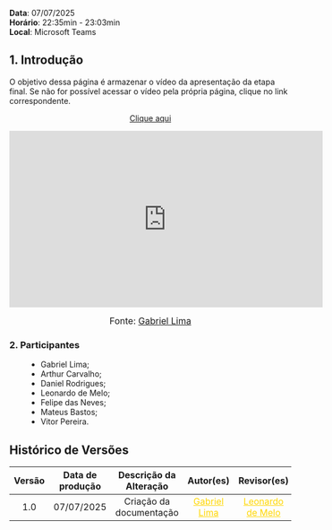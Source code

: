 **Data**: 07/07/2025 <br>
**Horário**: 22:35min - 23:03min <br>
**Local**: Microsoft Teams <br>

## 1. Introdução

O objetivo dessa página é armazenar o vídeo da apresentação da etapa final. Se não for possível acessar o vídeo pela própria página, clique no link correspondente.

<p style="text-align: center"><a href="https://youtu.be/bPMnoFAJS-s" target="blanket">Clique aqui</a></p>

<center>
<iframe width="560" height="315" src="https://www.youtube.com/embed/bPMnoFAJS-s" title="YouTube video player" frameborder="0" allow="accelerometer; autoplay; clipboard-write; encrypted-media; gyroscope; picture-in-picture; web-share" referrerpolicy="strict-origin-when-cross-origin" allowfullscreen></iframe>
</center>

<font size="3"><p style="text-align: center">Fonte: [Gabriel Lima](https://github.com/gabriel-lima258)</p></font>

### 2. Participantes
<ul style="text-align: justify; padding-left: 4em; margin-top: 0.5em;">
<li>Gabriel Lima;
<li>Arthur Carvalho;
<li>Daniel Rodrigues;
<li>Leonardo de Melo;
<li>Felipe das Neves;
<li>Mateus Bastos;
<li>Vitor Pereira.
</ul>

## Histórico de Versões 

| Versão | Data de produção   | Descrição da Alteração                               | Autor(es)             | Revisor(es)      |Data de Revisão |
| :----: | :----------------: | :--------------------------------------------------: | :-------------------: | :-------------:  |  :-----------: |
1.0 | 07/07/2025 | Criação da documentação | <a style="color:gold;" href="https://github.com/gabriel-lima258" target="_blank">Gabriel Lima</a> | <a style="color:gold;" href="https://github.com/leozinlima" target="_blank">Leonardo de Melo</a> | 07/07/2025 |